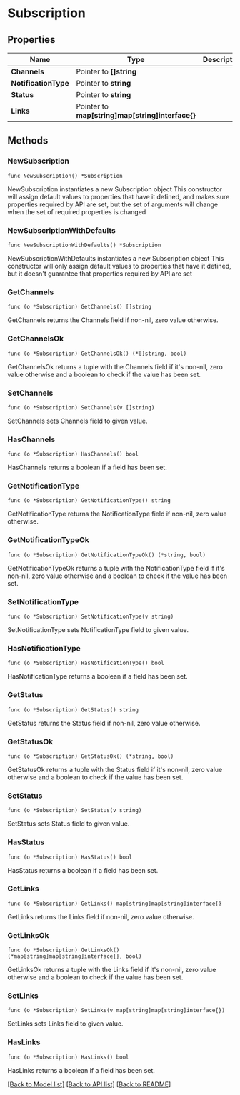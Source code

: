 # Subscription

## Properties

Name | Type | Description | Notes
------------ | ------------- | ------------- | -------------
**Channels** | Pointer to **[]string** |  | [optional] 
**NotificationType** | Pointer to **string** |  | [optional] 
**Status** | Pointer to **string** |  | [optional] 
**Links** | Pointer to **map[string]map[string]interface{}** |  | [optional] [readonly] 

## Methods

### NewSubscription

`func NewSubscription() *Subscription`

NewSubscription instantiates a new Subscription object
This constructor will assign default values to properties that have it defined,
and makes sure properties required by API are set, but the set of arguments
will change when the set of required properties is changed

### NewSubscriptionWithDefaults

`func NewSubscriptionWithDefaults() *Subscription`

NewSubscriptionWithDefaults instantiates a new Subscription object
This constructor will only assign default values to properties that have it defined,
but it doesn't guarantee that properties required by API are set

### GetChannels

`func (o *Subscription) GetChannels() []string`

GetChannels returns the Channels field if non-nil, zero value otherwise.

### GetChannelsOk

`func (o *Subscription) GetChannelsOk() (*[]string, bool)`

GetChannelsOk returns a tuple with the Channels field if it's non-nil, zero value otherwise
and a boolean to check if the value has been set.

### SetChannels

`func (o *Subscription) SetChannels(v []string)`

SetChannels sets Channels field to given value.

### HasChannels

`func (o *Subscription) HasChannels() bool`

HasChannels returns a boolean if a field has been set.

### GetNotificationType

`func (o *Subscription) GetNotificationType() string`

GetNotificationType returns the NotificationType field if non-nil, zero value otherwise.

### GetNotificationTypeOk

`func (o *Subscription) GetNotificationTypeOk() (*string, bool)`

GetNotificationTypeOk returns a tuple with the NotificationType field if it's non-nil, zero value otherwise
and a boolean to check if the value has been set.

### SetNotificationType

`func (o *Subscription) SetNotificationType(v string)`

SetNotificationType sets NotificationType field to given value.

### HasNotificationType

`func (o *Subscription) HasNotificationType() bool`

HasNotificationType returns a boolean if a field has been set.

### GetStatus

`func (o *Subscription) GetStatus() string`

GetStatus returns the Status field if non-nil, zero value otherwise.

### GetStatusOk

`func (o *Subscription) GetStatusOk() (*string, bool)`

GetStatusOk returns a tuple with the Status field if it's non-nil, zero value otherwise
and a boolean to check if the value has been set.

### SetStatus

`func (o *Subscription) SetStatus(v string)`

SetStatus sets Status field to given value.

### HasStatus

`func (o *Subscription) HasStatus() bool`

HasStatus returns a boolean if a field has been set.

### GetLinks

`func (o *Subscription) GetLinks() map[string]map[string]interface{}`

GetLinks returns the Links field if non-nil, zero value otherwise.

### GetLinksOk

`func (o *Subscription) GetLinksOk() (*map[string]map[string]interface{}, bool)`

GetLinksOk returns a tuple with the Links field if it's non-nil, zero value otherwise
and a boolean to check if the value has been set.

### SetLinks

`func (o *Subscription) SetLinks(v map[string]map[string]interface{})`

SetLinks sets Links field to given value.

### HasLinks

`func (o *Subscription) HasLinks() bool`

HasLinks returns a boolean if a field has been set.


[[Back to Model list]](../README.md#documentation-for-models) [[Back to API list]](../README.md#documentation-for-api-endpoints) [[Back to README]](../README.md)


